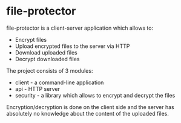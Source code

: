 # file-protector
file-protector is a client-server application which allows to:
- Encrypt files
- Upload encrypted files to the server via HTTP
- Download uploaded files
- Decrypt downloaded files

The project consists of 3 modules:
- client - a command-line application
- api - HTTP server
- security - a library which allows to encrypt and decrypt the files

Encryption/decryption is done on the client side and the server has absolutely no knowledge about the content of the uploaded files.
